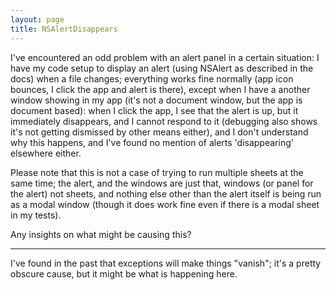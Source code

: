 ```yaml
---
layout: page
title: NSAlertDisappears
---
```




I've encountered an odd problem with an alert panel in a certain situation: I have my code setup to display an alert (using NSAlert as described in the docs) when a file changes; everything works fine normally (app icon bounces, I click the app and alert is there), except when I have a another window showing in my app (it's not a document window, but the app is document based): when I click the app, I see that the alert is up, but it immediately disappears, and I cannot respond to it (debugging also shows it's not getting dismissed by other means either), and I don't understand why this happens, and I've found no mention of alerts 'disappearing' elsewhere either.

Please note that this is not a case of trying to run multiple sheets at the same time; the alert, and the windows are just that, windows (or panel for the alert) not sheets, and nothing else other than the alert itself is being run as a modal window (though it does work fine even if there is a modal sheet in my tests).

Any insights on what might be causing this?

----
I've found in the past that exceptions will make things "vanish"; it's a pretty obscure cause, but it might be what is happening here.

